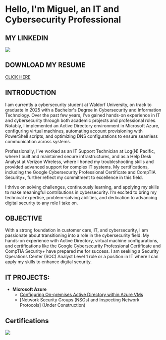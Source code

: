 
# Hello, I'm Miguel, an IT and Cybersecurity Professional

## MY LINKEDIN
<a href="https://linkedin.com/in/miguelcamarena27"><img src="https://img.shields.io/badge/-LinkedIn-0072b1?&style=for-the-badge&logo=linkedin&logoColor=white" /></a>

## DOWNLOAD MY RESUME
[CLICK HERE](https://github.com/MiguelCamarenaAlfaro/my-resume/blob/main/Miguel.Camarena.Resume.pdf)


## INTRODUCTION

I am currently a cybersecurity student at Waldorf University, on track to graduate in 2025 with a Bachelor's Degree in Cybersecurity and Information Technology. Over the past few years, I’ve gained hands-on experience in IT and cybersecurity through both academic projects and professional roles. Notably, I implemented an Active Directory environment in Microsoft Azure, configuring virtual machines, automating account provisioning with PowerShell scripts, and optimizing DNS configurations to ensure seamless communication across systems.

Professionally, I’ve worked as an IT Support Technician at Log(N) Pacific, where I built and maintained secure infrastructures, and as a Help Desk Analyst at Verizon Wireless, where I honed my troubleshooting skills and provided advanced support for complex IT systems. My certifications, including the Google Cybersecurity Professional Certificate and CompTIA Security+, further reflect my commitment to excellence in this field.

I thrive on solving challenges, continuously learning, and applying my skills to make meaningful contributions in cybersecurity. I’m excited to bring my technical expertise, problem-solving abilities, and dedication to advancing digital security to any role I take on.

## OBJECTIVE

With a strong foundation in customer care, IT, and cybersecurity, I am passionate about transitioning into a role in the cybersecurity field. My hands-on experience with Active Directory, virtual machine configurations, and certifications like the Google Cybersecurity Professional Certificate and CompTIA Security+ have prepared me for success. I am seeking a Security Operations Center (SOC) Analyst Level 1 role or a position in IT where I can apply my skills to enhance digital security. 


<h2> IT PROJECTS:</h2>

- <b>Microsoft Azure</b>
  - [Configuring On-premises Active Directory within Azure VMs](https://github.com/MiguelCamarenaAlfaro/configure-AD)
  - [Network Security Groups (NSGs) and Inspecting Network Protocols] (Under Construction)


## Certifications
<img src="https://i.imgur.com/jceht7k.png"/>

</div>


